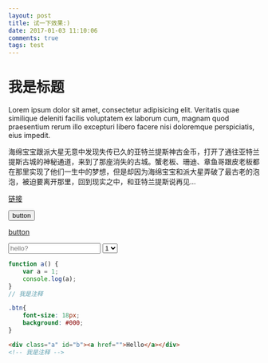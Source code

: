 ```yaml
---
layout: post
title: 试一下效果:)
date: 2017-01-03 11:10:06
comments: true
tags: test
---
```


我是标题
======

Lorem ipsum dolor sit amet, consectetur adipisicing elit. Veritatis quae similique deleniti facilis voluptatem ex laborum cum, magnam quod praesentium rerum illo excepturi libero facere nisi doloremque perspiciatis, eius impedit.

海绵宝宝跟派大星无意中发现失传已久的亚特兰提斯神古金币，打开了通往亚特兰提斯古城的神秘通道，来到了那座消失的古城。蟹老板、珊迪、章鱼哥跟皮老板都在那里实现了他们一生中的梦想，但是却因为海绵宝宝和派大星弄破了最古老的泡泡，被迫要离开那里，回到现实之中，和亚特兰提斯说再见...

<a href="javascript:;">链接</a>

<button class="btn">button</button>

<a href="javascript:;" class="btn">button</a>

<input type="text" placeholder="hello?">

<select name="" id="">
	<option value="">1</option>
	<option value="">2</option>
	<option value="">3</option>
</select>


```js
function a() {
	var a = 1;
	console.log(a);
}
// 我是注释
```

```css
.btn{
	font-size: 18px;
	background: #000;
}
```

```html
<div class="a" id="b"><a href="">Hello</a></div>
<!-- 我是注释 -->
```